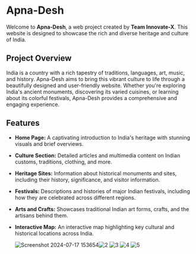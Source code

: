 # Apna-Desh

Welcome to **Apna-Desh**, a web project created by **Team Innovate-X**. This website is designed to showcase the rich and diverse heritage and culture of India. 

## Project Overview

India is a country with a rich tapestry of traditions, languages, art, music, and history. Apna-Desh aims to bring this vibrant culture to life through a beautifully designed and user-friendly website. Whether you're exploring India's ancient monuments, discovering its varied cuisines, or learning about its colorful festivals, Apna-Desh provides a comprehensive and engaging experience.

## Features

- **Home Page:** A captivating introduction to India's heritage with stunning visuals and brief overviews.
- **Culture Section:** Detailed articles and multimedia content on Indian customs, traditions, clothing, and more.
- **Heritage Sites:** Information about historical monuments and sites, including their history, significance, and visitor information.
- **Festivals:** Descriptions and histories of major Indian festivals, including how they are celebrated across different regions.
- **Arts and Crafts:** Showcases traditional Indian art forms, crafts, and the artisans behind them.
- **Interactive Map:** An interactive map highlighting key cultural and historical locations across India.
  
   ![Screenshot 2024-07-17 153654](https://github.com/user-attachments/assets/e633219e-3c87-4d23-abcb-c40bb3b67fd5)![2](https://github.com/user-attachments/assets/d173a98f-faca-4922-b42e-a2efa34587b7)
![3](https://github.com/user-attachments/assets/66a600f2-ead0-42f7-ba68-5d0412f8b5fc)
![4](https://github.com/user-attachments/assets/8f5de52b-7885-4e39-a740-e273a18fdb9d)
![5](https://github.com/user-attachments/assets/9071e3a5-c65d-4d71-8dea-91f80794f302)

